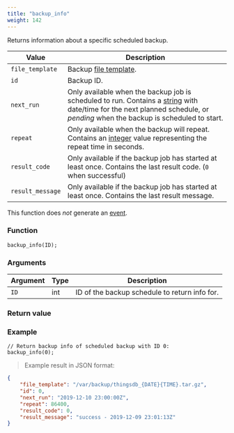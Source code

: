 ```yaml
---
title: "backup_info"
weight: 142
---
```



Returns information about a specific scheduled backup.

Value | Description
------- | -----------
`file_template` | Backup [file template](../new_backup#file-template).
`id` | Backup ID.
`next_run` | Only available when the backup job is scheduled to run. Contains a [string](../../data-types/str) with date/time for the next planned schedule, or *pending* when the backup is scheduled to start.
`repeat` | Only available when the backup will repeat. Contains an [integer](../../data-types/int) value representing the repeat time in seconds.
`result_code` | Only available if the backup job has started at least once. Contains the last result code. (`0` when successful)
`result_message` | Only available if the backup job has started at least once. Contains the last result message.

This function does *not* generate an [event](../../overview/events).

### Function

`backup_info(ID);`

### Arguments

Argument | Type | Description
--------- | ----------- | -----------
`ID` | int | ID of the backup schedule to return info for.

### Return value


### Example

>

```thingsdb,syntax_only,@n
// Return backup info of scheduled backup with ID 0:
backup_info(0);
```

> Example result in JSON format:

```json
{
    "file_template": "/var/backup/thingsdb_{DATE}{TIME}.tar.gz",
    "id": 0,
    "next_run": "2019-12-10 23:00:00Z",
    "repeat": 86400,
    "result_code": 0,
    "result_message": "success - 2019-12-09 23:01:13Z"
}
```